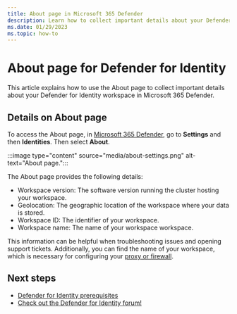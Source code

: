 ```yaml
---
title: About page in Microsoft 365 Defender 
description: Learn how to collect important details about your Defender for Identity workspace in Microsoft 365 Defender.
ms.date: 01/29/2023
ms.topic: how-to
---
```


# About page for Defender for Identity

This article explains how to use the About page to collect important details about your Defender for Identity workspace in Microsoft 365 Defender.

## Details on About page

To access the About page, in  [Microsoft 365 Defender](https://security.microsoft.com), go to **Settings** and then **Identities**. Then select **About**.

:::image type="content" source="media/about-settings.png" alt-text="About page.":::

The About page provides the following details:

- Workspace version: The software version running the cluster hosting your workspace.
- Geolocation: The geographic location of the workspace where your data is stored.
- Workspace ID: The identifier of your workspace.
- Workspace name: The name of your workspace workspace.

This information can be helpful when troubleshooting issues and opening support tickets. Additionally, you can find the name of your workspace, which is necessary for configuring your [proxy or firewall](deploy/configure-proxy.md#enable-access-to-defender-for-identity-service-urls-in-the-proxy-server).

## Next steps

- [Defender for Identity prerequisites](deploy/prerequisites.md)
- [Check out the Defender for Identity forum!](<https://aka.ms/MDIcommunity>)
